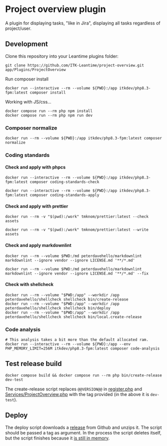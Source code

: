 # Project overview plugin

A plugin for displaying tasks, "like in Jira", displaying all tasks regardless of project/user.

## Development

Clone this repository into your Leantime plugins folder:

``` shell
git clone https://github.com/ITK-Leantime/project-overview.git app/Plugins/ProjectOverview
```

Run composer install

```shell name=development-install
docker run --interactive --rm --volume ${PWD}:/app itkdev/php8.3-fpm:latest composer install
```

Working with JS/css...

```shell
docker compose run --rm php npm install
docker compose run --rm php npm run dev
```

### Composer normalize

```shell name=composer-normalize
docker run --rm --volume ${PWD}:/app itkdev/php8.3-fpm:latest composer normalize
```

### Coding standards

#### Check and apply with phpcs

```shell name=check-coding-standards
docker run --interactive --rm --volume ${PWD}:/app itkdev/php8.3-fpm:latest composer coding-standards-check
```

```shell name=apply-coding-standards
docker run --interactive --rm --volume ${PWD}:/app itkdev/php8.3-fpm:latest composer coding-standards-apply
```

#### Check and apply with prettier

```shell name=prettier-check
docker run --rm -v "$(pwd):/work" tmknom/prettier:latest --check assets
```

```shell name=prettier-apply
docker run --rm -v "$(pwd):/work" tmknom/prettier:latest --write assets
```

#### Check and apply markdownlint

```shell name=markdown-check
docker run --rm --volume $PWD:/md peterdavehello/markdownlint markdownlint --ignore vendor --ignore LICENSE.md '**/*.md'
```

```shell name=markdown-apply
docker run --rm --volume $PWD:/md peterdavehello/markdownlint markdownlint --ignore vendor --ignore LICENSE.md '**/*.md' --fix
```

#### Check with shellcheck

```shell name=shell-check
docker run --rm --volume "$PWD:/app" --workdir /app peterdavehello/shellcheck shellcheck bin/create-release
docker run --rm --volume "$PWD:/app" --workdir /app peterdavehello/shellcheck shellcheck bin/deploy
docker run --rm --volume "$PWD:/app" --workdir /app peterdavehello/shellcheck shellcheck bin/local.create-release
```

### Code analysis

```shell name=code-analysis
# This analysis takes a bit more than the default allocated ram.
docker run --interactive --rm --volume ${PWD}:/app --env PHP_MEMORY_LIMIT=256M itkdev/php8.3-fpm:latest composer code-analysis
```

## Test release build

```shell name=test-create-release
docker compose build && docker compose run --rm php bin/create-release dev-test
```

The create-release script replaces `@@VERSION@@` in
[register.php](https://github.com/ITK-Leantime/project-overview/blob/main/register.php#L56) and
[Services/ProjectOverview.php](https://github.com/ITK-Leantime/project-overview/blob/main/Services/ProjectOverview.php#L18-L19)
with the tag provided (in the above it is `dev-test`).

## Deploy

The deploy script downloads a [release](https://github.com/ITK-Leantime/project-overview/releases) from Github and
unzips it. The script should be passed a tag as argument. In the process the script deletes itself, but the script
finishes because it [is still in memory](https://linux.die.net/man/3/unlink).
